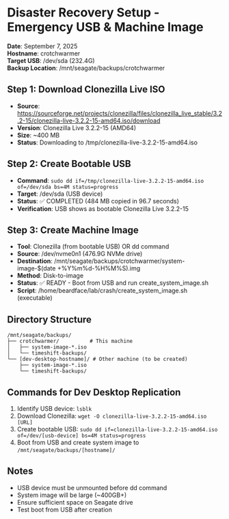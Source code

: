 # Disaster Recovery Setup - Emergency USB & Machine Image

**Date**: September 7, 2025  
**Hostname**: crotchwarmer  
**Target USB**: /dev/sda (232.4G)  
**Backup Location**: /mnt/seagate/backups/crotchwarmer  

## Step 1: Download Clonezilla Live ISO
- **Source**: https://sourceforge.net/projects/clonezilla/files/clonezilla_live_stable/3.2.2-15/clonezilla-live-3.2.2-15-amd64.iso/download
- **Version**: Clonezilla Live 3.2.2-15 (AMD64)
- **Size**: ~400 MB
- **Status**: Downloading to /tmp/clonezilla-live-3.2.2-15-amd64.iso

## Step 2: Create Bootable USB
- **Command**: `sudo dd if=/tmp/clonezilla-live-3.2.2-15-amd64.iso of=/dev/sda bs=4M status=progress`
- **Target**: /dev/sda (USB device)
- **Status**: ✅ COMPLETED (484 MB copied in 96.7 seconds)
- **Verification**: USB shows as bootable Clonezilla Live 3.2.2-15

## Step 3: Create Machine Image
- **Tool**: Clonezilla (from bootable USB) OR dd command
- **Source**: /dev/nvme0n1 (476.9G NVMe drive)
- **Destination**: /mnt/seagate/backups/crotchwarmer/system-image-$(date +%Y%m%d-%H%M%S).img
- **Method**: Disk-to-image
- **Status**: ✅ READY - Boot from USB and run create_system_image.sh
- **Script**: /home/beardface/lab/crash/create_system_image.sh (executable)

## Directory Structure
```
/mnt/seagate/backups/
├── crotchwarmer/          # This machine
│   ├── system-image-*.iso
│   └── timeshift-backups/
└── [dev-desktop-hostname]/ # Other machine (to be created)
    ├── system-image-*.iso
    └── timeshift-backups/
```

## Commands for Dev Desktop Replication
1. Identify USB device: `lsblk`
2. Download Clonezilla: `wget -O clonezilla-live-3.2.2-15-amd64.iso [URL]`
3. Create bootable USB: `sudo dd if=clonezilla-live-3.2.2-15-amd64.iso of=/dev/[usb-device] bs=4M status=progress`
4. Boot from USB and create system image to `/mnt/seagate/backups/[hostname]/`

## Notes
- USB device must be unmounted before dd command
- System image will be large (~400GB+)
- Ensure sufficient space on Seagate drive
- Test boot from USB after creation
